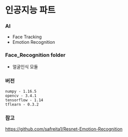 # 인공지능 파트

### AI
  - Face Tracking
  - Emotion Recognition
    
### Face_Recognition folder
  - 얼굴인식 모듈

### 버전
	numpy - 1.16.5
	opencv - 3.4.1
	tensorflow - 1.14
	tflearn - 0.3.2

### 참고
https://github.com/safreita1/Resnet-Emotion-Recognition

